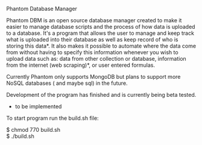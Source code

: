 Phantom Database Manager

Phantom DBM is an open source database manager created to make it easier to manage database scripts and the process of how data is uploaded to a database. It's a program that allows the user to manage and keep track what is uploaded into their database as well as keep record of who is storing this data*. It also makes it possible to automate where the data come from without having to specify this information whenever you wish to upload data such as: data from other collection or database, information from the internet (web scraping)*, or user entered formulas.

Currently Phantom only supports MongoDB but plans to support more NoSQL databases ( and maybe sql) in the future.

Development of the program has finished and is currently being beta tested.

* to be implemented

To start program run the build.sh file:  
  
$ chmod 770 build.sh  
$ ./build.sh  
